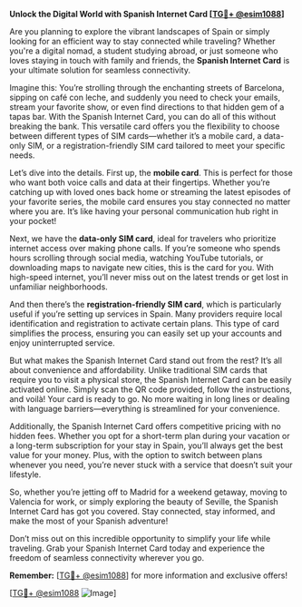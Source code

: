 **Unlock the Digital World with Spanish Internet Card [[TG💪+ @esim1088](https://t.me/s/esim1088)]**

Are you planning to explore the vibrant landscapes of Spain or simply looking for an efficient way to stay connected while traveling? Whether you're a digital nomad, a student studying abroad, or just someone who loves staying in touch with family and friends, the **Spanish Internet Card** is your ultimate solution for seamless connectivity.

Imagine this: You’re strolling through the enchanting streets of Barcelona, sipping on café con leche, and suddenly you need to check your emails, stream your favorite show, or even find directions to that hidden gem of a tapas bar. With the Spanish Internet Card, you can do all of this without breaking the bank. This versatile card offers you the flexibility to choose between different types of SIM cards—whether it’s a mobile card, a data-only SIM, or a registration-friendly SIM card tailored to meet your specific needs.

Let’s dive into the details. First up, the **mobile card**. This is perfect for those who want both voice calls and data at their fingertips. Whether you’re catching up with loved ones back home or streaming the latest episodes of your favorite series, the mobile card ensures you stay connected no matter where you are. It’s like having your personal communication hub right in your pocket!

Next, we have the **data-only SIM card**, ideal for travelers who prioritize internet access over making phone calls. If you’re someone who spends hours scrolling through social media, watching YouTube tutorials, or downloading maps to navigate new cities, this is the card for you. With high-speed internet, you’ll never miss out on the latest trends or get lost in unfamiliar neighborhoods.

And then there’s the **registration-friendly SIM card**, which is particularly useful if you’re setting up services in Spain. Many providers require local identification and registration to activate certain plans. This type of card simplifies the process, ensuring you can easily set up your accounts and enjoy uninterrupted service.

But what makes the Spanish Internet Card stand out from the rest? It’s all about convenience and affordability. Unlike traditional SIM cards that require you to visit a physical store, the Spanish Internet Card can be easily activated online. Simply scan the QR code provided, follow the instructions, and voilà! Your card is ready to go. No more waiting in long lines or dealing with language barriers—everything is streamlined for your convenience.

Additionally, the Spanish Internet Card offers competitive pricing with no hidden fees. Whether you opt for a short-term plan during your vacation or a long-term subscription for your stay in Spain, you’ll always get the best value for your money. Plus, with the option to switch between plans whenever you need, you’re never stuck with a service that doesn’t suit your lifestyle.

So, whether you’re jetting off to Madrid for a weekend getaway, moving to Valencia for work, or simply exploring the beauty of Seville, the Spanish Internet Card has got you covered. Stay connected, stay informed, and make the most of your Spanish adventure!

Don’t miss out on this incredible opportunity to simplify your life while traveling. Grab your Spanish Internet Card today and experience the freedom of seamless connectivity wherever you go. 

**Remember:** [[TG💪+ @esim1088](https://t.me/s/esim1088)] for more information and exclusive offers! 

[[TG💪+ @esim1088](https://t.me/s/esim1088) ![Image](https://i.postimg.cc/Y0z9fWf4/image.png)]